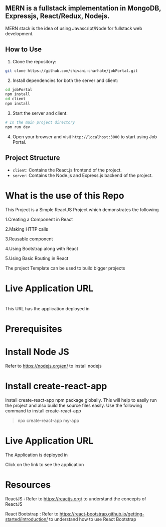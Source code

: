 
## MERN is a fullstack implementation in MongoDB, Expressjs, React/Redux, Nodejs.

MERN stack is the idea of using Javascript/Node for fullstack web development.




## How to Use

1. Clone the repository:

```bash
git clone https://github.com/shivani-charhate/jobPortal.git
```

2. Install dependencies for both the server and client:

```bash
cd jobPortal
npm install
cd client
npm install
```

3. Start the server and client:

```bash
# In the main project directory
npm run dev
```

4. Open your browser and visit `http://localhost:3000` to start using Job Portal.

## Project Structure

- `client`: Contains the React.js frontend of the project.
- `server`: Contains the Node.js and Express.js backend of the project.

# What is the use of this Repo
This Project is a Simple ReactJS Project which demonstrates the following

1.Creating a Component in React

2.Making HTTP calls

3.Reusable component

4.Using Bootstrap along with React

5.Using Basic Routing in React

The project Template can be used to build bigger projects

# Live Application URL
#

This URL has the application deployed in
# Prerequisites
# Install Node JS
Refer to https://nodejs.org/en/ to install nodejs
# Install create-react-app

Install create-react-app npm package globally. This will help to easily run the project and also build the source files easily. Use the following command to install create-react-app

>npx create-react-app my-app

# Live Application URL

The Application is deployed in 

Click on the link to see the application

# Resources

ReactJS : Refer to https://reactjs.org/ to understand the concepts of ReactJS

React Bootstrap : Refer to https://react-bootstrap.github.io/getting-started/introduction/ to understand how to use React Bootstrap
